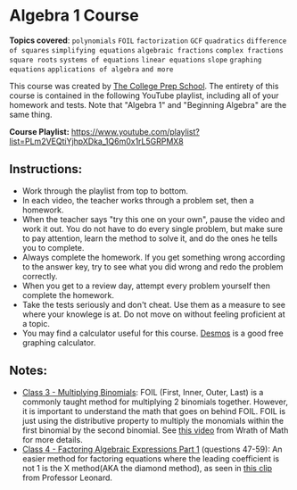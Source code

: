# Algebra 1 Course

**Topics covered**:
`polynomials`
`FOIL`
`factorization`
`GCF`
`quadratics`
`difference of squares`
`simplifying equations`
`algebraic fractions`
`complex fractions`
`square roots`
`systems of equations`
`linear equations`
`slope`
`graphing equations`
`applications of algebra`
`and more`

This course was created by [The College Prep School](https://www.youtube.com/@thecollegeprepschool4486). The entirety of this course is contained in the following YouTube playlist, including all of your homework and tests. Note that "Algebra 1" and "Beginning Algebra" are the same thing.

**Course Playlist:** <https://www.youtube.com/playlist?list=PLm2VEQtiYjhpXDka_1Q6m0x1rL5GRPMX8>

## Instructions:

- Work through the playlist from top to bottom.
- In each video, the teacher works through a problem set, then a homework.
- When the teacher says "try this one on your own", pause the video and work it out. You do not have to do every single problem, but make sure to pay attention, learn the method to solve it, and do the ones he tells you to complete.
- Always complete the homework. If you get something wrong according to the answer key, try to see what you did wrong and redo the problem correctly.
- When you get to a review day, attempt every problem yourself then complete the homework.
- Take the tests seriously and don't cheat. Use them as a measure to see where your knowlege is at. Do not move on without feeling proficient at a topic.
- You may find a calculator useful for this course. [Desmos](https://www.desmos.com/calculator) is a good free graphing calculator.

## Notes:

- [Class 3 - Multiplying Binomials](https://youtu.be/T9MA2t3dP_w): FOIL (First, Inner, Outer, Last) is a commonly taught method for multiplying 2 binomials together. However, it is important to understand the math that goes on behind FOIL. FOIL is just using the distributive property to multiply the monomials within the first binomial by the second binomial. See [this video](https://youtu.be/PQ2W_0r4t2s) from Wrath of Math for more details.
- [Class 4 - Factoring Algebraic Expressions Part 1](https://youtu.be/YOT7LMiyFDs&t=2410) (questions 47-59): An easier method for factoring equations where the leading coefficient is not 1 is the X method(AKA the diamond method), as seen in [this clip](https://youtu.be/u2CFHYJWS60?t=1590) from Professor Leonard.